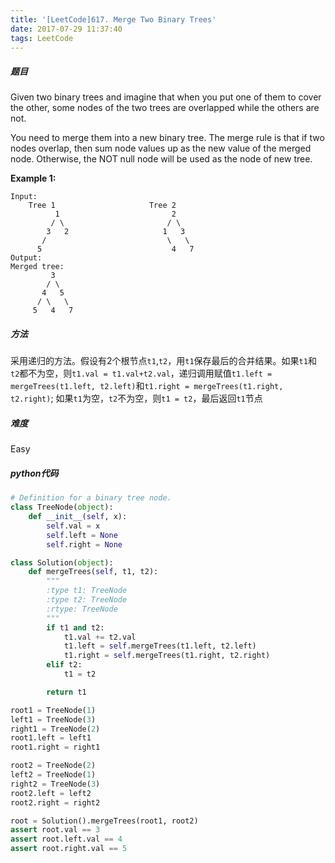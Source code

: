 ```yaml
---
title: '[LeetCode]617. Merge Two Binary Trees'
date: 2017-07-29 11:37:40
tags: LeetCode
---
```


##### 题目
Given two binary trees and imagine that when you put one of them to cover the other, some nodes of the two trees are overlapped while the others are not.

You need to merge them into a new binary tree. The merge rule is that if two nodes overlap, then sum node values up as the new value of the merged node. Otherwise, the NOT null node will be used as the node of new tree.

**Example 1:**
```
Input: 
	Tree 1                     Tree 2                  
          1                         2                             
         / \                       / \                            
        3   2                     1   3                        
       /                           \   \                      
      5                             4   7                  
Output: 
Merged tree:
	     3
	    / \
	   4   5
	  / \   \ 
	 5   4   7
```

##### 方法
采用递归的方法。假设有2个根节点`t1`,`t2`，用`t1`保存最后的合并结果。如果`t1`和`t2`都不为空，则`t1.val = t1.val+t2.val`，递归调用赋值`t1.left = mergeTrees(t1.left, t2.left)`和`t1.right = mergeTrees(t1.right, t2.right)`; 如果`t1`为空，`t2`不为空，则`t1 = t2`，最后返回`t1`节点

##### 难度
Easy

##### python代码
```python
# Definition for a binary tree node.
class TreeNode(object):
    def __init__(self, x):
        self.val = x
        self.left = None
        self.right = None

class Solution(object):
    def mergeTrees(self, t1, t2):
        """
        :type t1: TreeNode
        :type t2: TreeNode
        :rtype: TreeNode
        """
        if t1 and t2:
            t1.val += t2.val
            t1.left = self.mergeTrees(t1.left, t2.left)
            t1.right = self.mergeTrees(t1.right, t2.right)
        elif t2:
            t1 = t2

        return t1

root1 = TreeNode(1)
left1 = TreeNode(3)
right1 = TreeNode(2)
root1.left = left1
root1.right = right1

root2 = TreeNode(2)
left2 = TreeNode(1)
right2 = TreeNode(3)
root2.left = left2
root2.right = right2

root = Solution().mergeTrees(root1, root2)
assert root.val == 3
assert root.left.val == 4
assert root.right.val == 5
```
